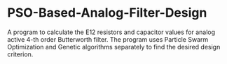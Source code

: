 # PSO-Based-Analog-Filter-Design
A program to calculate the E12 resistors and capacitor values for analog active 4-th order Butterworth filter. The program uses Particle Swarm Optimization and Genetic algorithms separately to find the desired design criterion.

